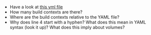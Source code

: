 - Have a look at [this yml file](https://github.com/rvosa/arangs2016/blob/master/docker-compose.yml)
- How many build contexts are there?
- Where are the build contexts relative to the YAML file?
- Why does line 4 start with a hyphen? What does this mean in YAML syntax (look it up)? What does this imply about volumes?
